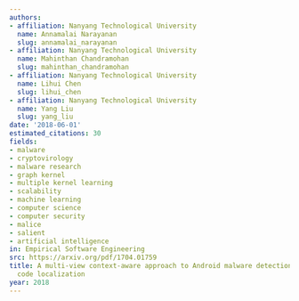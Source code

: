 ```yaml
---
authors:
- affiliation: Nanyang Technological University
  name: Annamalai Narayanan
  slug: annamalai_narayanan
- affiliation: Nanyang Technological University
  name: Mahinthan Chandramohan
  slug: mahinthan_chandramohan
- affiliation: Nanyang Technological University
  name: Lihui Chen
  slug: lihui_chen
- affiliation: Nanyang Technological University
  name: Yang Liu
  slug: yang_liu
date: '2018-06-01'
estimated_citations: 30
fields:
- malware
- cryptovirology
- malware research
- graph kernel
- multiple kernel learning
- scalability
- machine learning
- computer science
- computer security
- malice
- salient
- artificial intelligence
in: Empirical Software Engineering
src: https://arxiv.org/pdf/1704.01759
title: A multi-view context-aware approach to Android malware detection and malicious
  code localization
year: 2018
---
```


